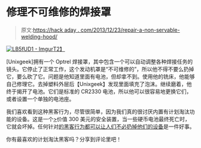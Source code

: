 # 修理不可维修的焊接罩

> 原文:[https://hack aday . com/2013/12/23/repair-a-non-servable-welding-hood/](https://hackaday.com/2013/12/23/repairing-a-non-serviceable-welding-hood/)

[![LB5fUD1 - Imgur](../Images/4eb0593d485c13bc6b089be4ff591418.png)T2】](http://hackaday.com/wp-content/uploads/2013/12/lb5fud1-imgur.jpg)

[Unixgeek]拥有一个 Optrel 焊接罩，其中包含一个可以自动调整各种焊接任务的镜头。它停止了正常工作，这个发动机罩是“不可维修的”，所以他不得不要么扔掉它，要么砍了它。问题是他知道里面有电池，但却拿不到。使用他的铣床，他能够自己修理它。去掉塑料外层后【Unixgeek】发现里面填充了泡沫。继续磨着，他终于揭开了电池。它们是标准的 CR2330 电池，所以他可以很容易地更换它们，或者设置一个单独的电池座。

我们喜欢看到这种黑客行为，尽管很简单，因为我们真的很讨厌内置有计划淘汰功能的设备。这是一个[>](https://www.google.com/search?q=optrel+satellite&oq=optrel+satellite#q=optrel+satellite&safe=off&tbm=shop)价值 300 美元的安全装置，当一些硬币电池最终死亡时，它就会坏掉。任何针对[的黑客行为都可以让人们不必扔掉他们的设备](http://www.reddit.com/r/Welding/comments/1tc0nf/how_to_repair_your_optrel_satellite/ce6fp6q)是一件好事。

你有最喜欢的计划淘汰黑客吗？分享到评论里吧！